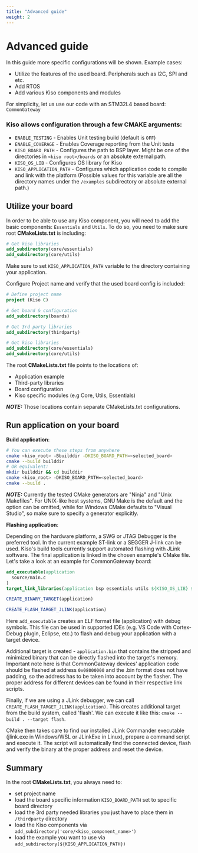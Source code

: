 ```yaml
---
title: "Advanced guide"
weight: 2
---
```


# Advanced guide

In this guide more specific configurations will be shown.
Example cases:

 - Utilize the features of the used board. Peripherals such as I2C, SPI and etc.
 - Add RTOS
 - Add various Kiso components and modules

For simplicity, let us use our code with an STM32L4 based board: `CommonGateway`

### Kiso allows configuration through a few CMAKE arguments: ###

 - `ENABLE_TESTING` - Enables Unit testing build (default is `OFF`)
 - `ENABLE_COVERAGE` - Enables Coverage reporting from the Unit tests
 - `KISO_BOARD_PATH` - Configures the path to BSP layer. Might be one of the directories in `<kiso root>/boards` or an absolute external path.
 - `KISO_OS_LIB` - Configures OS library for Kiso
 - `KISO_APPLICATION_PATH` - Configures which application code to compile and link with the platform (Possible values for this variable are all the directory names under the `/examples` subdirectory or absolute external path.)

## Utilize your board ##
In order to be able to use any Kiso component, you will need to add the basic components: `Essentials` and `Utils`.
To do so, you need to make sure root **CMakeLists.txt** is including:

```cmake
# Get kiso libraries
add_subdirectory(core/essentials)
add_subdirectory(core/utils)
```

Make sure to set `KISO_APPLICATION_PATH` variable to the directory containing your application.

Configure Project name and verify that the used board config is included:
```cmake
# Define project name
project (Kiso C)

# Get board & configuration
add_subdirectory(boards)

# Get 3rd party libraries
add_subdirectory(thirdparty)

# Get kiso libraries
add_subdirectory(core/essentials)
add_subdirectory(core/utils)
```
The root **CMakeLists.txt** file points to the locations of:

- Application example
- Third-party libraries
- Board configuration
- Kiso specific modules (e.g Core, Utils, Essentials)

**_NOTE:_**  Those locations contain separate CMakeLists.txt configurations.


## Run application on your board ##

**Build application**:
```bash
# You can execute these steps from anywhere
cmake <kiso_root> -Bbuilddir -DKISO_BOARD_PATH=<selected_board>
cmake --build builddir
# OR equivalent:
mkdir builddir && cd builddir
cmake <kiso_root> -DKISO_BOARD_PATH=<selected_board>
cmake --build .
```

**_NOTE:_** Currently the tested CMake generators are "Ninja" and "Unix Makefiles". For UNIX-like host systems, GNU Make is the default and the option can be omitted,
while for Windows CMake defaults to "Visual Studio", so make sure to specify a generator explicitly.

**Flashing application**:

Depending on the hardware platform, a SWG or JTAG Debugger is the preferred tool. In the current example ST-link or a SEGGER J-link can be used. Kiso's build tools currently support automated flashing with JLink software.
The final application is linked in the chosen example's CMake file. Let's take a look at an example for CommonGateway board:
```cmake
add_executable(application
  source/main.c
)
target_link_libraries(application bsp essentials utils ${KISO_OS_LIB} ${KISO_BOARD_LIBS})

CREATE_BINARY_TARGET(application)

CREATE_FLASH_TARGET_JLINK(application)
```

Here `add_executable` creates an ELF format file (application) with debug symbols. This file can be used in supported IDEs (e.g. VS Code with Cortex-Debug plugin, Eclipse, etc.)
to flash and debug your application with a target device.

Additional target is created - `application.bin` that contains the stripped and minimized binary that can be directly flashed into the target's memory. Important note here is that CommonGateway devices' application code
should be flashed at address `0x08000000` and the .bin format does not have padding, so the address has to be taken into account by the flasher.
The proper address for different devices can be found in their respective link scripts.

Finally, if we are using a JLink debugger, we can call `CREATE_FLASH_TARGET_JLINK(application)`. This creates additional target from the build system, called 'flash'.
We can execute it like this: `cmake --build . --target flash`.

CMake then takes care to find our installed JLink Commander executable (jlink.exe in Windows/WSL or JLinkExe in Linux), prepare a command script and execute it.
The script will automatically find the connected device, flash and verify the binary at the proper address and reset the device.

## Summary ##
In the root **CMakeLists.txt**, you always need to:

- set project name
- load the board specific information `KISO_BOARD_PATH` set to specific board directory
- load the 3rd party needed libraries you just have to place them in `/thirdparty` directory
- load the Kiso components via `add_subdirectory('core/<kiso_component_name>')`
- load the example you want to use via `add_subdirectory(${KISO_APPLICATION_PATH})`
